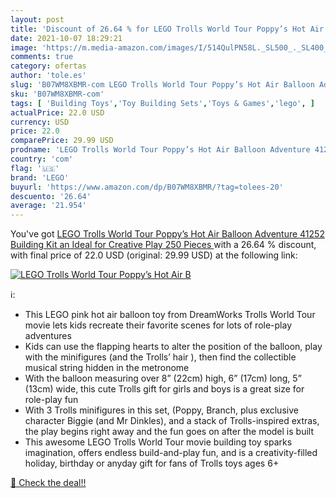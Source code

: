 ```yaml
---
layout: post
title: 'Discount of 26.64 % for LEGO Trolls World Tour Poppy’s Hot Air B'
date: 2021-10-07 18:29:21
image: 'https://m.media-amazon.com/images/I/514QulPN58L._SL500_._SL400_.jpg'
comments: true
category: ofertas
author: 'tole.es'
slug: 'B07WM8XBMR-com LEGO Trolls World Tour Poppy’s Hot Air Balloon Adventure...'
sku: 'B07WM8XBMR-com'
tags: [ 'Building Toys','Toy Building Sets','Toys & Games','lego', ]
actualPrice: 22.0 USD
currency: USD
price: 22.0
comparePrice: 29.99 USD
prodname: 'LEGO Trolls World Tour Poppy’s Hot Air Balloon Adventure 41252 Building Kit  an Ideal for Creative Play  250 Pieces '
country: 'com'
flag: '🇺🇸'
brand: 'LEGO'
buyurl: 'https://www.amazon.com/dp/B07WM8XBMR/?tag=tolees-20'
descuento: '26.64'
average: '21.954'
---
```


You've got [LEGO Trolls World Tour Poppy’s Hot Air Balloon Adventure 41252 Building Kit  an Ideal for Creative Play  250 Pieces ](https://www.amazon.com/dp/B07WM8XBMR/?tag=tolees-20) with a  26.64 % discount, with final price of 22.0 USD (original: 29.99 USD) at the following link:

[![LEGO Trolls World Tour Poppy’s Hot Air B](https://m.media-amazon.com/images/I/514QulPN58L._SL500_._SL400_.jpg)](https://www.amazon.com/dp/B07WM8XBMR/?tag=tolees-20)

ℹ️:

- This LEGO pink hot air balloon toy from DreamWorks Trolls World Tour movie lets kids recreate their favorite scenes for lots of role-play adventures
- Kids can use the flapping hearts to alter the position of the balloon, play with the minifigures (and the Trolls’ hair ), then find the collectible musical string hidden in the metronome
- With the balloon measuring over 8” (22cm) high, 6” (17cm) long, 5” (13cm) wide, this cute Trolls gift for girls and boys is a great size for role-play fun
- With 3 Trolls minifigures in this set, (Poppy, Branch, plus exclusive character Biggie (and Mr Dinkles), and a stack of Trolls-inspired extras, the play begins right away and the fun goes on after the model is built
- This awesome LEGO Trolls World Tour movie building toy sparks imagination, offers endless build-and-play fun, and is a creativity-filled holiday, birthday or anyday gift for fans of Trolls toys ages 6+

[🛒 Check the deal!!](https://www.amazon.com/dp/B07WM8XBMR/?tag=tolees-20)

